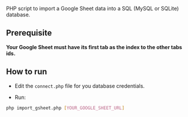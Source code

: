 PHP script to import a Google Sheet data into a SQL (MySQL or SQLite) database.


## Prerequisite

**Your Google Sheet must have its first tab as the index to the other tabs ids.**


## How to run

- Edit the `connect.php` file for you database credentials.

- Run:
```sh
php import_gsheet.php [YOUR_GOOGLE_SHEET_URL]
```
